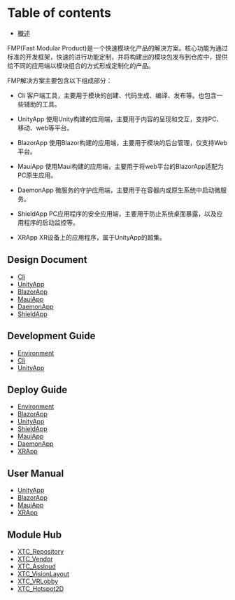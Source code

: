 # Table of contents

* [概述](README.md)

FMP(Fast Modular Product)是一个快速模块化产品的解决方案。核心功能为通过标准的开发框架，快速的进行功能定制，并将构建出的模块包发布到仓库中，提供给不同的应用端以模块组合的方式形成定制化的产品。

FMP解决方案主要包含以下组成部分：

* Cli
  客户端工具，主要用于模块的创建、代码生成、编译、发布等。也包含一些辅助的工具。

* UnityApp
  使用Unity构建的应用端，主要用于内容的呈现和交互，支持PC、移动、web等平台。

* BlazorApp
  使用Blazor构建的应用端，主要用于模块的后台管理，仅支持Web平台。

* MauiApp
  使用Maui构建的应用端，主要用于将web平台的BlazorApp适配为PC原生应用。

* DaemonApp
  微服务的守护应用端，主要用于在容器内或原生系统中启动微服务。

* ShieldApp
  PC应用程序的安全应用端，主要用于防止系统桌面暴露，以及应用程序的启动监控等。

* XRApp
  XR设备上的应用程序，属于UnityApp的超集。

## Design Document

* [Cli](design-document/cli.md)
* [UnityApp](design-document/unityapp.md)
* [BlazorApp](design-document/blazorapp.md)
* [MauiApp](design-document/mauiapp.md)
* [DaemonApp](design-document/daemonapp.md)
* [ShieldApp](design-document/shieldapp.md)

## Development Guide

* [Environment](development-guide/environment.md)
* [Cli](development-guide/cli.md)
* [UnityApp](development-guide/unityapp.md)

## Deploy Guide

* [Environment](deploy-guide/environment.md)
* [BlazorApp](deploy-guide/blazorapp.md)
* [UnityApp](deploy-guide/unityapp.md)
* [ShieldApp](deploy-guide/shieldapp.md)
* [MauiApp](deploy-guide/mauiapp.md)
* [DaemonApp](deploy-guide/daemonapp.md)
* [XRApp](deploy-guide/xrapp.md)

## User Manual

* [UnityApp](user-manual/unityapp.md)
* [BlazorApp](user-manual/blazorapp.md)
* [MauiApp](user-manual/mauiapp.md)
* [XRApp](user-manual/xrapp.md)

## Module Hub

* [XTC\_Repository](module-hub/xtc\_repository.md)
* [XTC\_Vendor](module-hub/xtc\_vendor.md)
* [XTC\_Assloud](module-hub/xtc\_assloud.md)
* [XTC\_VisionLayout](module-hub/xtc\_visionlayout.md)
* [XTC\_VRLobby](module-hub/xtc\_vrlobby.md)
* [XTC\_Hotspot2D](module-hub/xtc\_hotspot2d.md)
